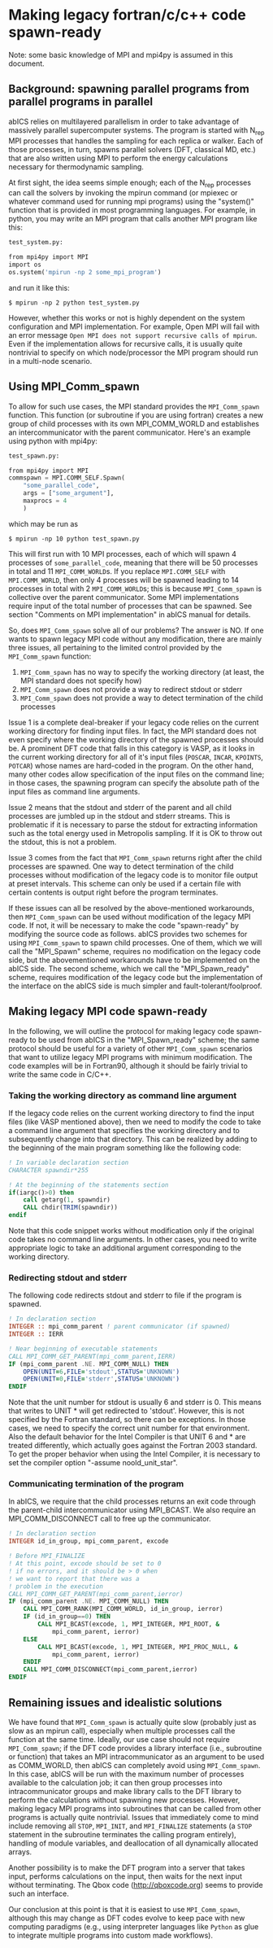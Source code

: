 Making legacy fortran/c/c++ code spawn-ready
============================================
Note: some basic knowledge of MPI and mpi4py is assumed in this document.

## Background: spawning parallel programs from parallel programs in parallel

abICS relies on multilayered parallelism in order to take advantage of massively parallel supercomputer systems. The program is started with N<sub>rep</sub> MPI processes that handles the sampling for each replica or walker. Each of those processes, in turn, spawns parallel solvers (DFT, classical MD, etc.) that are also written using MPI to perform the energy calculations necessary for thermodynamic sampling. 

At first sight, the idea seems simple enough; each of the N<sub>rep</sub> processes can call the solvers by invoking the mpirun command (or mpiexec or whatever command used for running mpi programs) using the "system()" function that is provided in most programming languages. For example, in python, you may write an MPI program that calls another MPI program like this:
```python
test_system.py:

from mpi4py import MPI
import os
os.system('mpirun -np 2 some_mpi_program')
```
and run it like this:
```
$ mpirun -np 2 python test_system.py
```
However, whether this works or not is highly dependent on the system configuration and MPI implementation. For example, Open MPI will fail with an error message `Open MPI does not support recursive calls of mpirun`. Even if the implementation allows for recursive calls, it is usually quite nontrivial to specify on which node/processor the MPI program should run in a multi-node scenario.

## Using MPI_Comm_spawn

To allow for such use cases, the MPI standard provides the `MPI_Comm_spawn` function. This function (or subroutine if you are using fortran) creates a new group of child processes with its own MPI_COMM_WORLD and establishes an intercommunicator with the parent communicator. Here's an example using python with mpi4py:

```python
test_spawn.py:

from mpi4py import MPI
commspawn = MPI.COMM_SELF.Spawn(
    "some_parallel_code",
    args = ["some_argument"],
    maxprocs = 4
    )
```
which may be run as 
```
$ mpirun -np 10 python test_spawn.py
```
This will first run with 10 MPI processes, each of which will spawn 4 processes of `some_parallel_code`, meaning that there will be 50 processes in total and 11 `MPI_COMM_WORLD`s. If you replace `MPI.COMM_SELF` with `MPI.COMM_WORLD`, then only 4 processes will be spawned leading to 14 processes in total with 2 `MPI_COMM_WORLD`s; this is because `MPI_Comm_spawn` is collective over the parent communicator. Some MPI implementations require input of the total number of processes that can be spawned. See section "Comments on MPI implementation" in abICS manual for details.

So, does `MPI_Comm_spawn` solve all of our problems? The answer is NO. If one wants to spawn legacy MPI code without any modification, there are mainly three issues, all pertaining to the limited control provided by the `MPI_Comm_spawn` function:
1. `MPI_Comm_spawn` has no way to specify the working directory (at least, the MPI standard does not specify how)
2. `MPI_Comm_spawn` does not provide a way to redirect stdout or stderr
3. `MPI_Comm_spawn` does not provide a way to detect  termination of the child processes

Issue 1 is a complete deal-breaker if your legacy code relies on the current working directory for finding input files. In fact, the MPI standard does not even specify where the working directory of the spawned processes should be. A prominent DFT code that falls in this category is VASP, as it looks in the current working directory for all of it's input files (`POSCAR`, `INCAR`, `KPOINTS`, `POTCAR`) whose names are hard-coded in the program. On the other hand, many other codes allow specification of the input files on the command line; in those cases, the spawning program can specify the absolute path of the input files as command line arguments.

Issue 2 means that the stdout and stderr of the parent and all child processes are jumbled up in the stdout and stderr streams. This is problematic if it is necessary to parse the stdout for extracting information such as the total energy used in Metropolis sampling. If it is OK to throw out the stdout, this is not a problem.

Issue 3 comes from the fact that `MPI_Comm_spawn` returns right after the child processes are spawned.  One way to detect termination of the child processes without modification of the legacy code is to monitor file output at preset intervals. This scheme can only be used if a certain file with certain contents is output right before the program terminates.

If these issues can all be resolved by the above-mentioned workarounds, then `MPI_Comm_spawn` can be used without modification of the legacy MPI code. If not, it will be necessary to make the code "spawn-ready" by modifying the source code as follows. abICS provides two schemes for using `MPI_Comm_spawn` to spawn child processes. One of them, which we will call the "MPI_Spawn" scheme, requires no modification on the legacy code side, but the abovementioned workarounds have to be implemented on the abICS side. The second scheme, which we call the "MPI_Spawn_ready" scheme, requires modification of the legacy code but the implementation of the interface on the abICS side is much simpler and fault-tolerant/foolproof.

## Making legacy MPI code spawn-ready

In the following, we will outline the protocol for making legacy code spawn-ready to be used from abICS in the "MPI_Spawn_ready" scheme; the same protocol should be useful for a variety of other `MPI_Comm_spawn` scenarios that want to utilize legacy MPI programs with minimum modification. The code examples will be in Fortran90, although it should be fairly trivial to write the same code in C/C++.

### Taking the working directory as command line argument
If the legacy code relies on the current working directory to find the input files (like VASP mentioned above), then we need to modify the code to take a command line argument that specifies the working directory and to subsequently change into that directory. This can be realized by adding to the beginning of the main program something like the following code:
```fortran
! In variable declaration section
CHARACTER spawndir*255

! At the beginning of the statements section
if(iargc()>0) then
    call getarg(1, spawndir)
    CALL chdir(TRIM(spawndir))
endif
```
Note that this code snippet works without modification only if the original code takes no command line arguments. In other cases, you need to write appropriate logic to take an additional argument corresponding to the working directory.

### Redirecting stdout and stderr
The following code redirects stdout and stderr to file if the program is spawned.
```fortran
! In declaration section
INTEGER :: mpi_comm_parent ! parent communicator (if spawned)
INTEGER :: IERR

! Near beginning of executable statements
CALL MPI_COMM_GET_PARENT(mpi_comm_parent,IERR)
IF (mpi_comm_parent .NE. MPI_COMM_NULL) THEN
    OPEN(UNIT=6,FILE='stdout',STATUS='UNKNOWN')
    OPEN(UNIT=0,FILE='stderr',STATUS='UNKNOWN')
ENDIF
```
Note that the unit number for stdout is usually 6 and stderr is 0. This means that writes to UNIT * will get redirected to 'stdout'. However, this is not specified by the Fortran standard, so there can be exceptions. In those cases, we need to specify the correct unit number for that environment. Also the default behavior for the Intel Compiler is that UNIT 6 and * are treated differently, which actually goes against the Fortran 2003 standard. To get the proper behavior when using the Intel Compiler, it is necessary to set the compiler option "-assume noold_unit_star".

### Communicating termination of the program
In abICS, we require that the child processes returns an exit code through the parent-child intercommunicator using MPI_BCAST. We also require an MPI_COMM_DISCONNECT call to free up the communicator.
```fortran
! In declaration section
INTEGER id_in_group, mpi_comm_parent, excode

! Before MPI_FINALIZE
! At this point, excode should be set to 0 
! if no errors, and it should be > 0 when 
! we want to report that there was a 
! problem in the execution
CALL MPI_COMM_GET_PARENT(mpi_comm_parent,ierror)
IF (mpi_comm_parent .NE. MPI_COMM_NULL) THEN
    CALL MPI_COMM_RANK(MPI_COMM_WORLD, id_in_group, ierror)
    IF (id_in_group==0) THEN
        CALL MPI_BCAST(excode, 1, MPI_INTEGER, MPI_ROOT, &
            mpi_comm_parent, ierror)
    ELSE
        CALL MPI_BCAST(excode, 1, MPI_INTEGER, MPI_PROC_NULL, &
            mpi_comm_parent, ierror)
    ENDIF
    CALL MPI_COMM_DISCONNECT(mpi_comm_parent,ierror)
ENDIF
```

## Remaining issues and idealistic solutions
We have found that `MPI_Comm_spawn` is actually quite slow (probably just as slow as an mpirun call), especially when multiple processes call the function at the same time. Ideally, our use case should not require `MPI_Comm_spawn`; if the DFT code provides a library interface (i.e., subroutine or function) that takes an MPI intracommunicator as an argument to be used as COMM_WORLD, then abICS can completely avoid using `MPI_Comm_spawn`. In this case, abICS will be run with the maximum number of processes available to the calculation job; it can then group processes into intracommunicator groups and make library calls to the DFT library to perform the calculations without spawning new processes. However, making legacy MPI programs into subroutines that can be called from other programs is actually quite nontrivial. Issues that immediately come to mind include removing all `STOP`, `MPI_INIT`, and `MPI_FINALIZE` statements (a `STOP` statement in the subroutine terminates the calling program entirely), handling of module variables, and deallocation of all dynamically allocated arrays. 

Another possibility is to make the DFT program into a server that takes input, performs calculations on the input, then waits for the next input without terminating. The Qbox code (http://qboxcode.org) seems to provide such an interface.

Our conclusion at this point is that it is easiest to use `MPI_Comm_spawn`, although this may change as DFT codes evolve to keep pace with new computing paradigms (e.g., using interpreter languages like `Python` as glue to integrate multiple programs into custom made workflows).
